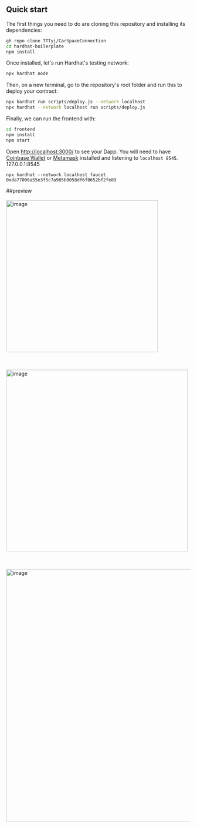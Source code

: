 
## Quick start

The first things you need to do are cloning this repository and installing its
dependencies:

```sh
gh repo clone TTTyj/CarSpaceConnection
cd hardhat-boilerplate
npm install
```

Once installed, let's run Hardhat's testing network:
```sh
npx hardhat node
```

Then, on a new terminal, go to the repository's root folder and run this to
deploy your contract:

```sh
npx hardhat run scripts/deploy.js --network localhost
npx hardhat --network localhost run scripts/deploy.js
```

Finally, we can run the frontend with:

```sh
cd frontend
npm install
npm start
```

Open [http://localhost:3000/](http://localhost:3000/) to see your Dapp. You will
need to have [Coinbase Wallet](https://www.coinbase.com/wallet) or [Metamask](https://metamask.io) installed and listening to
`localhost 8545`.
127.0.0.1:8545
```get token
npx hardhat --network localhost faucet 0xda77006a55e3f5c7a905b0058df6f0652bf2fe89
```

##preview</br></br>
<img width="414" alt="image" src="https://github.com/user-attachments/assets/c034853d-2685-46ab-9160-ec14c2667570">

</br></br>
<img width="495" alt="image" src="https://github.com/user-attachments/assets/19623ca9-a676-469a-83da-f8f8883996bd">

</br></br>
<img width="689" alt="image" src="https://github.com/user-attachments/assets/cd5f9fc1-c07f-4003-b157-088cdc6c04cf">



